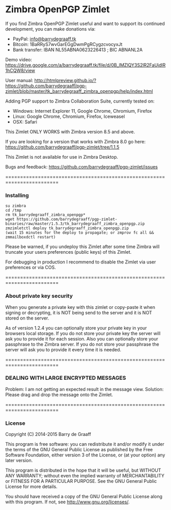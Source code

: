Zimbra OpenPGP Zimlet
==========

If you find Zimbra OpenPGP Zimlet useful and want to support its continued development, you can make donations via:
- PayPal: info@barrydegraaff.tk
- Bitcoin: 1BaRRyS7wvGarEGgDwmPgRCygzcvocyxJt
- Bank transfer: IBAN NL55ABNA0623226413 ; BIC ABNANL2A

Demo video: https://drive.google.com/a/barrydegraaff.tk/file/d/0B_lMZlQY3S2lR2FaUjdlR1hCQW8/view

User manual: http://htmlpreview.github.io/?https://github.com/barrydegraaff/pgp-zimlet/blob/master/tk_barrydegraaff_zimbra_openpgp/help/index.html

Adding PGP support to Zimbra Collaboration Suite, currently tested on:
- Windows: Internet Explorer 11, Google Chrome, Chromium, Firefox
- Linux: Google Chrome, Chromium, Firefox, Iceweasel
- OSX: Safari

This Zimlet ONLY WORKS with Zimbra version 8.5 and above.

If you are looking for a version that works with Zimbra 8.0 go here:
https://github.com/barrydegraaff/pgp-zimlet/tree/1.1.5

This Zimlet is not available for use in Zimbra Desktop.

Bugs and feedback: https://github.com/barrydegraaff/pgp-zimlet/issues

========================================================================

### Installing

    su zimbra
    cd /tmp
    rm tk_barrydegraaff_zimbra_openpgp*
    wget https://github.com/barrydegraaff/pgp-zimlet-binaries/raw/master/1.5.3/tk_barrydegraaff_zimbra_openpgp.zip
    zmzimletctl deploy tk_barrydegraaff_zimbra_openpgp.zip
    (wait 15 minutes for the deploy to propagate; or zmprov fc all && zmmailboxdctl restart)

Please be warned, if you undeploy this Zimlet after some time Zimbra will truncate your users preferences (public keys) of this Zimlet.

For debugging in production I recommend to disable the Zimlet via user preferences or via COS.

========================================================================

### About private key security

When you generate a private key with this zimlet or copy-paste it when signing or decrypting, it is NOT being send to the server and it is NOT stored on the server.

As of version 1.2.4 you can optionally store your private key in your browsers local storage. If you do not store your private key the server will ask you to provide it for each session. Also you can optionally store your passphrase to the Zimbra server. If you do not store your passphrase the server will ask you to provide it every time it is needed.

========================================================================

### DEALING WITH LARGE ENCRYPTED MESSAGES

Problem: I am not getting an expected result in the message view.
Solution: Please drag and drop the message onto the Zimlet.

========================================================================

### License

Copyright (C) 2014-2015  Barry de Graaff

This program is free software: you can redistribute it and/or modify
it under the terms of the GNU General Public License as published by
the Free Software Foundation, either version 3 of the License, or
(at your option) any later version.

This program is distributed in the hope that it will be useful,
but WITHOUT ANY WARRANTY; without even the implied warranty of
MERCHANTABILITY or FITNESS FOR A PARTICULAR PURPOSE.  See the
GNU General Public License for more details.

You should have received a copy of the GNU General Public License
along with this program.  If not, see http://www.gnu.org/licenses/.
